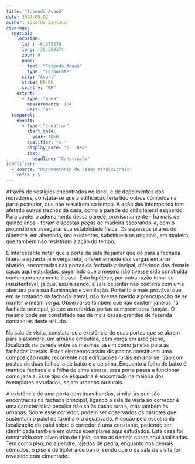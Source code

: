 ```yaml
---
title: "Fazenda Acauã"
date: 2024-05-02
author: Eduarda Santana
coverage:
  spatial:
    location:
      lat : -6.375379
      long: -36.569374
      zoom: 9
      name:
        text: "Fazenda Acauã"
        type: "corporate"
      city: "Acari"
      state: BR-RN
      country: "BR"
    extent:
      - type: "area"
        measurements: 104
        unit: "m²"
  temporal:
    events:
      - type: "creation"
        start_date:
          year: 1850
        qualifier: "c."
        display_date: "c. 1850"
        text:
          headline: "Construção"
identifier:
  - source: "Documentário de casas tradicionais"
    refid : 5
---
```


Através de vestígios encontrados no local, e de depoimentos dos moradores, constata-se que a edificação teria tido outros cômodos na parte posterior, que não resistiram ao tempo. A ação das intempéries tem afetado outros trechos da casa, como a parede do oitão lateral esquerdo. Para conter o ademamento dessa parede, provisoriamente - há mais de quinze anos - foram dispostas peças de madeira escorando-a, com o propósito de assegurar sua estabilidade física. Os espessos pilares do alpendre, em alvenaria, ora existentes, substituem os originais, em madeira, que também não resistiram à ação do tempo.

É interessante notar que a porta da sala de jantar que dá para a fechada lateral esquerda tem verga reta, diferentemente das vergas em arco abatido, encontradas nas portas da fechada principal, diferindo das demais casas aqui estudadas, sugerindo que a mesma não tivesse sido construída contemporaneamente à casa. Esta hipótese, por outra razão toma-se insustentável, já que, assim sendo, a sala de jantar não contaria com uma abertura para sua Ruminação e ventilação. Portanto é mais provável que, em se tratando da fachada lateral, não tivesse havido a preocupação de se manter o mesm verga. Observa-se também que não existem janelas na fachada principal, já que as referidas portas cumprem essa função. O mesmo pode ser constatado nas de mais casas-grandes de fazenda constantes deste estudo.

Na sala de visita, constata-se a existência de duas portas que se abrem para o alpendre, um armário embutido, com verga em arco pleno, localizado na  parede entre as mesmas, assim como janelas para as fachadas laterais. Estes elementos assim dis postos constituem uma composição muito  recorrente nas edificações rurais em análise. São com postas de duas folhas: a de baixo e a de cima. Enquanto a folha de baixo é mantida fechada e  a folha de cima aberta, essa porta passa a funcionar como janela. Esse tipo de esquadria é encontrado na maioria dos exemplares estudados, sejam  urbanos ou rurais.

A existência de uma porta com duas bandas, similar às que são encontradas na fachada principal, ligando a sala de visita ao corredor é uma  característica peculiar não só às casas rurais, mas também às urbanas. Sobre esse corredor, podem ser observados os barrotes que sustentam o paiol  de farinha ora desativado. A opção pela escolha da localização do paiol sobre o corredor é uma constante, podendo ser identificada também em outros  exemplares aqui estudados. Esta casa foi construída com alvenarias de tijolo, como as demais casas aqui analisadas. Tem como piso, no alpendre,  lajedos de pedra, enquanto nos demais cômodos, o piso é de tijoleira de barro, sendo que o da sala de visita foi revestido com cimentado.

